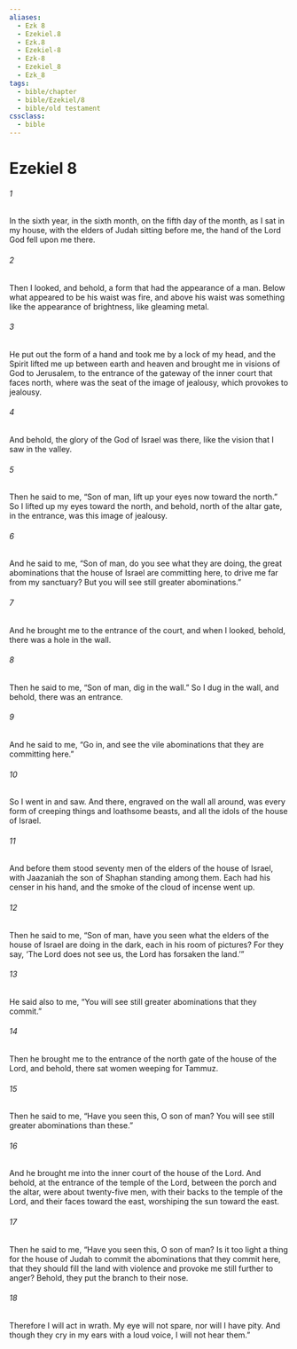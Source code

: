 ```yaml
---
aliases:
  - Ezk 8
  - Ezekiel.8
  - Ezk.8
  - Ezekiel-8
  - Ezk-8
  - Ezekiel_8
  - Ezk_8
tags:
  - bible/chapter
  - bible/Ezekiel/8
  - bible/old testament
cssclass:
  - bible
---
```


# Ezekiel 8

###### 1
In the sixth year, in the sixth month, on the fifth day of the month, as I sat in my house, with the elders of Judah sitting before me, the hand of the Lord God fell upon me there.
###### 2
Then I looked, and behold, a form that had the appearance of a man. Below what appeared to be his waist was fire, and above his waist was something like the appearance of brightness, like gleaming metal.
###### 3
He put out the form of a hand and took me by a lock of my head, and the Spirit lifted me up between earth and heaven and brought me in visions of God to Jerusalem, to the entrance of the gateway of the inner court that faces north, where was the seat of the image of jealousy, which provokes to jealousy.
###### 4
And behold, the glory of the God of Israel was there, like the vision that I saw in the valley.
###### 5
Then he said to me, “Son of man, lift up your eyes now toward the north.” So I lifted up my eyes toward the north, and behold, north of the altar gate, in the entrance, was this image of jealousy.
###### 6
And he said to me, “Son of man, do you see what they are doing, the great abominations that the house of Israel are committing here, to drive me far from my sanctuary? But you will see still greater abominations.”
###### 7
And he brought me to the entrance of the court, and when I looked, behold, there was a hole in the wall.
###### 8
Then he said to me, “Son of man, dig in the wall.” So I dug in the wall, and behold, there was an entrance.
###### 9
And he said to me, “Go in, and see the vile abominations that they are committing here.”
###### 10
So I went in and saw. And there, engraved on the wall all around, was every form of creeping things and loathsome beasts, and all the idols of the house of Israel.
###### 11
And before them stood seventy men of the elders of the house of Israel, with Jaazaniah the son of Shaphan standing among them. Each had his censer in his hand, and the smoke of the cloud of incense went up.
###### 12
Then he said to me, “Son of man, have you seen what the elders of the house of Israel are doing in the dark, each in his room of pictures? For they say, ‘The Lord does not see us, the Lord has forsaken the land.’”
###### 13
He said also to me, “You will see still greater abominations that they commit.”
###### 14
Then he brought me to the entrance of the north gate of the house of the Lord, and behold, there sat women weeping for Tammuz.
###### 15
Then he said to me, “Have you seen this, O son of man? You will see still greater abominations than these.”
###### 16
And he brought me into the inner court of the house of the Lord. And behold, at the entrance of the temple of the Lord, between the porch and the altar, were about twenty-five men, with their backs to the temple of the Lord, and their faces toward the east, worshiping the sun toward the east.
###### 17
Then he said to me, “Have you seen this, O son of man? Is it too light a thing for the house of Judah to commit the abominations that they commit here, that they should fill the land with violence and provoke me still further to anger? Behold, they put the branch to their nose.
###### 18
Therefore I will act in wrath. My eye will not spare, nor will I have pity. And though they cry in my ears with a loud voice, I will not hear them.”


